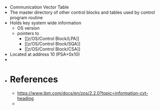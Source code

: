 - Communication Vector Table
- The master directory of other control blocks and tables used by control program routine
- Holds key system wide information
	- OS version
	- pointers to
		- [[z/OS/Control Block/LPA]]
		- [[z/OS/Control Block/SQA]]
		- [[z/OS/Control Block/CSA]]
- Located at address 10 (PSA+0x10)
-
- # References
	- https://www.ibm.com/docs/en/zos/2.2.0?topic=information-cvt-heading
	-